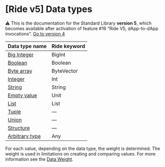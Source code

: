 # [Ride v5] Data types

:warning: This is the documentation for the Standard Library **version 5**, which becomes available after activation of feature #16 “Ride V5, dApp-to-dApp invocations”. [Go to version 4](/en/ride/data-types/)

| Data type name | Ride keyword |
| :--- | :--- |
| [Big Integer](/en/ride/v5/data-types/bigint) | BigInt |
| [Boolean](/en/ride/v5/data-types/boolean) | Boolean |
| [Byte array](/en/ride/v5/data-types/byte-vector) | ByteVector |
| [Integer](/en/ride/v5/data-types/int) | Int |
| [String](/en/ride/v5/data-types/string) | String |
| [Empty value](/en/ride/v5/data-types/unit) | Unit |
| [List](/en/ride/v5/data-types/list) | List |
| [Tuple](/en/ride/v5/data-types/tuple) | — |
| [Union](/en/ride/v5/data-types/union) | — |
| [Structure](/en/ride/v5/structures/) | — |
| [Arbitrary type](/en/ride/v5/data-types/any) | Any |

For each value, depending on the data type, the weight is determined. The weight is used in limitations on creating and comparing values. For more information see the [Data Weight](/en/ride/v5/limits/weight).
